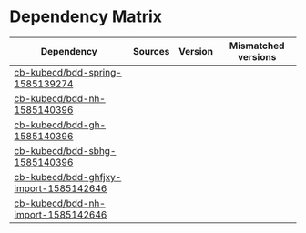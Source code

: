 # Dependency Matrix

Dependency | Sources | Version | Mismatched versions
---------- | ------- | ------- | -------------------
[cb-kubecd/bdd-spring-1585139274](https://github.com/cb-kubecd/bdd-spring-1585139274.git) |  | []() | 
[cb-kubecd/bdd-nh-1585140396](https://github.com/cb-kubecd/bdd-nh-1585140396.git) |  | []() | 
[cb-kubecd/bdd-gh-1585140396](https://github.com/cb-kubecd/bdd-gh-1585140396.git) |  | []() | 
[cb-kubecd/bdd-sbhg-1585140396](https://github.com/cb-kubecd/bdd-sbhg-1585140396.git) |  | []() | 
[cb-kubecd/bdd-ghfjxy-import-1585142646](https://github.com/cb-kubecd/bdd-ghfjxy-import-1585142646.git) |  | []() | 
[cb-kubecd/bdd-nh-import-1585142646](https://github.com/cb-kubecd/bdd-nh-import-1585142646.git) |  | []() | 
